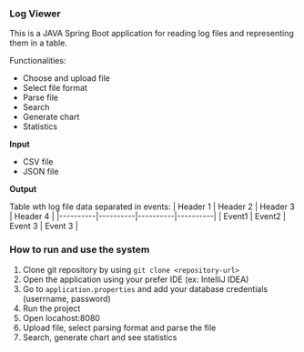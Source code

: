 ### Log Viewer

This is a JAVA Spring Boot application for reading log files and representing them in a table.

Functionalities:
- Choose and upload file
- Select file format
- Parse file
- Search
- Generate chart
- Statistics 

**Input**

- CSV file
- JSON file

**Output**

Table wth log file data separated in events:
| Header 1 | Header 2 | Header 3 | Header 4 |
|----------|----------|----------|----------|
| Event1   | Event2   | Event 3  | Event 3  |



### How to run and use the system

1. Clone git repository by using `git clone <repository-url>`
2. Open the application using your prefer IDE (ex: IntelliJ IDEA)
3. Go to `application.properties` and add your database credentials (userrname, password)
4. Run the project
5. Open locahost:8080
6. Upload file, select parsing format and parse the file
7. Search, generate chart and see statistics